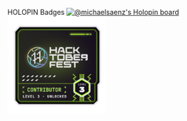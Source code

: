 HOLOPIN Badges
[![@michaelsaenz's Holopin board](https://holopin.me/michaelsaenz)](https://holopin.io/@michaelsaenz)
<img src="/images/hacktoberfest2022_3.png" width="200" >
